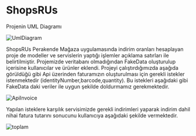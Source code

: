 # ShopsRUs

Projenin UML Diagramı

![UmlDiagram](https://user-images.githubusercontent.com/93456131/156902331-4eb125c7-57a6-480c-bd8d-eabf73df48b2.JPG)

ShopsRUs Perakende Mağaza uygulamasında indirim oranları hesaplayan proje de modeller ve servislerin yaptığı işlemler açıklama satırları ile belirtilmiştir.
Projemizde veritabanı olmadığından FakeData oluşturulup içerisine kullanıcılar ve ürünler eklendi.
Projeyi çalıştırdığımızda aşağıda görüldüğü gibi Api üzerinden faturamızın oluşturulması için gerekli istekler istenmektedir (identityNumber,barcode,quantity). 
Bu istekleri aşağıdaki gibi FakeData daki veriler ile uygun şekilde doldurmamız gerekmektedir.

![ApiInvoice](https://user-images.githubusercontent.com/93456131/156902686-5f829717-1e87-46a9-8c1b-86bee11471f4.JPG)

Yapılan isteklere karşılık servisimizde gerekli indirimleri yaparak indirim dahil nihai fatura tutarını sonucunu kullanıcıya aşağıdaki şekilde vermektedir.

![toplam](https://user-images.githubusercontent.com/93456131/156902818-c71c48a1-7aa7-424d-a6b3-e3d32faa9b06.JPG)

